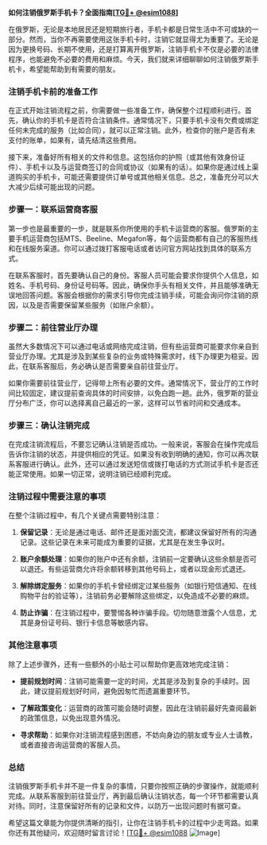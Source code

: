 **如何注销俄罗斯手机卡？全面指南[[TG💪+ @esim1088](https://t.me/s/esim1088)]**

在俄罗斯，无论是本地居民还是短期旅行者，手机卡都是日常生活中不可或缺的一部分。然而，当你不再需要使用这张手机卡时，注销它就显得尤为重要了。无论是因为更换号码、长期不使用，还是打算离开俄罗斯，注销手机卡不仅是必要的法律程序，也能避免不必要的费用和麻烦。今天，我们就来详细聊聊如何注销俄罗斯手机卡，希望能帮助到有需要的朋友。

### 注销手机卡前的准备工作

在正式开始注销流程之前，你需要做一些准备工作，确保整个过程顺利进行。首先，确认你的手机卡是否符合注销条件。通常情况下，只要手机卡没有欠费或绑定任何未完成的服务（比如合同），就可以正常注销。此外，检查你的账户是否有未支付的账单，如果有，请先结清这些费用。

接下来，准备好所有相关的文件和信息。这包括你的护照（或其他有效身份证件）、手机卡以及与运营商签订的合同或协议（如果有的话）。如果你是通过线上渠道购买的手机卡，可能还需要提供订单号或其他相关信息。总之，准备充分可以大大减少后续可能出现的问题。

### 步骤一：联系运营商客服

第一步也是最重要的一步，就是联系你所使用的手机卡运营商的客服。俄罗斯的主要手机运营商包括MTS、Beeline、Megafon等，每个运营商都有自己的客服热线和在线服务渠道。你可以通过拨打客服电话或者访问官方网站找到具体的联系方式。

在联系客服时，首先要确认自己的身份。客服人员可能会要求你提供个人信息，如姓名、手机号码、身份证号码等。因此，确保你手头有相关文件，并且能够准确无误地回答问题。客服会根据你的需求引导你完成注销手续，可能会询问你注销的原因，以及是否需要保留某些服务（如账户余额）。

### 步骤二：前往营业厅办理

虽然大多数情况下可以通过电话或网络完成注销，但有些运营商可能要求你亲自到营业厅办理。尤其是涉及到某些复杂的业务或特殊需求时，线下办理更为稳妥。因此，在联系客服后，务必确认是否需要亲自前往营业厅。

如果你需要前往营业厅，记得带上所有必要的文件。通常情况下，营业厅的工作时间比较固定，建议提前查询具体的时间安排，以免白跑一趟。此外，俄罗斯的营业厅分布广泛，你可以选择离自己最近的一家，这样可以节省时间和交通成本。

### 步骤三：确认注销完成

在完成注销流程后，不要忘记确认注销是否成功。一般来说，客服会在操作完成后告诉你注销的状态，并提供相应的凭证。如果没有收到明确的通知，你可以再次联系客服进行确认。此外，还可以通过发送短信或拨打电话的方式测试手机卡是否还能正常使用。如果一切正常，说明注销已经顺利完成。

### 注销过程中需要注意的事项

在整个注销过程中，有几个关键点需要特别注意：

1. **保留记录**：无论是通过电话、邮件还是面对面交流，都建议保留好所有的沟通记录。这些记录在未来可能成为重要的证据，尤其是在发生争议时。

2. **账户余额处理**：如果你的账户中还有余额，注销前一定要确认这些余额是否可以退还。有些运营商允许将余额转移到其他号码上，或者以现金形式退还。

3. **解除绑定服务**：如果你的手机卡曾经绑定过某些服务（如银行短信通知、在线购物平台的验证等），注销前务必要解除这些绑定，以免造成不必要的麻烦。

4. **防止诈骗**：在注销过程中，要警惕各种诈骗手段。切勿随意泄露个人信息，尤其是身份证号码、银行卡信息等敏感内容。

### 其他注意事项

除了上述步骤外，还有一些额外的小贴士可以帮助你更高效地完成注销：

- **提前规划时间**：注销可能需要一定的时间，尤其是涉及到复杂的手续时。因此，建议提前规划好时间，避免因匆忙而遗漏重要环节。
  
- **了解政策变化**：运营商的政策可能会随时调整，因此在注销前最好先查阅最新的政策信息，以免出现意外情况。

- **寻求帮助**：如果你对注销流程感到困惑，不妨向身边的朋友或专业人士请教，或者直接咨询运营商的客服人员。

### 总结

注销俄罗斯手机卡并不是一件复杂的事情，只要你按照正确的步骤操作，就能顺利完成。从联系客服到前往营业厅，再到最后确认注销状态，每一个环节都需要认真对待。同时，注意保留好所有的记录和文件，以防万一出现问题时有据可查。

希望这篇文章能为你提供清晰的指引，让你在注销手机卡的过程中少走弯路。如果你还有其他疑问，欢迎随时留言讨论！[[TG💪+ @esim1088](https://t.me/s/esim1088) ![Image](https://i.postimg.cc/4NQfJmqS/Snipaste-2025-05-13-00-14-12.png)]